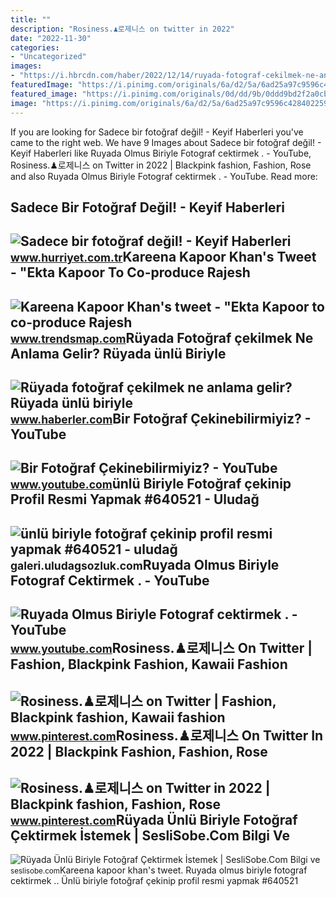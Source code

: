 ```yaml
---
title: ""
description: "Rosiness.♟로제니스 on twitter in 2022"
date: "2022-11-30"
categories:
- "Uncategorized"
images:
- "https://i.hbrcdn.com/haber/2022/12/14/ruyada-fotograf-cekilmek-ne-anlama-gelir-ruyada-15494052_6150_amp.jpg"
featuredImage: "https://i.pinimg.com/originals/6a/d2/5a/6ad25a97c9596c4284022596f1ae6c09.jpg"
featured_image: "https://i.pinimg.com/originals/0d/dd/9b/0ddd9bd2f2a0cb85ca90e631ccd3f632.jpg"
image: "https://i.pinimg.com/originals/6a/d2/5a/6ad25a97c9596c4284022596f1ae6c09.jpg"
---
```


If you are looking for Sadece bir fotoğraf değil! - Keyif Haberleri you've came to the right web. We have 9 Images about Sadece bir fotoğraf değil! - Keyif Haberleri like Ruyada Olmus Biriyle Fotograf cektirmek . - YouTube, Rosiness.♟로제니스 on Twitter in 2022 | Blackpink fashion, Fashion, Rose and also Ruyada Olmus Biriyle Fotograf cektirmek . - YouTube. Read more:

Sadece Bir Fotoğraf Değil! - Keyif Haberleri
--------------------------------------------

 ![Sadece bir fotoğraf değil! - Keyif Haberleri](https://i4.hurimg.com/i/hurriyet/75/750x422/58538e9318c77326bc306e8a.jpg) <small>www.hurriyet.com.tr</small>Kareena Kapoor Khan's Tweet - "Ekta Kapoor To Co-produce Rajesh
---------------------------------------------------------------

 ![Kareena Kapoor Khan's tweet - "Ekta Kapoor to co-produce Rajesh](https://pbs.twimg.com/media/Fcyada8X0AANSFu.jpg) <small>www.trendsmap.com</small>Rüyada Fotoğraf çekilmek Ne Anlama Gelir? Rüyada ünlü Biriyle
-------------------------------------------------------------

 ![Rüyada fotoğraf çekilmek ne anlama gelir? Rüyada ünlü biriyle](https://i.hbrcdn.com/haber/2022/12/14/ruyada-fotograf-cekilmek-ne-anlama-gelir-ruyada-15494052_6150_amp.jpg) <small>www.haberler.com</small>Bir Fotoğraf Çekinebilirmiyiz? - YouTube
----------------------------------------

 ![Bir Fotoğraf Çekinebilirmiyiz? - YouTube](https://i.ytimg.com/vi/7OdKZp34c64/maxresdefault.jpg) <small>www.youtube.com</small>ünlü Biriyle Fotoğraf çekinip Profil Resmi Yapmak #640521 - Uludağ
------------------------------------------------------------------

 ![ünlü biriyle fotoğraf çekinip profil resmi yapmak #640521 - uludağ](https://galeri8.uludagsozluk.com/498/unlu-biriyle-fotograf-cekinip-profil-resmi-yapmak_640521.jpg) <small>galeri.uludagsozluk.com</small>Ruyada Olmus Biriyle Fotograf Cektirmek . - YouTube
---------------------------------------------------

 ![Ruyada Olmus Biriyle Fotograf cektirmek . - YouTube](https://i.ytimg.com/vi/qJlMiX8hgHI/maxresdefault.jpg?sqp=-oaymwEmCIAKENAF8quKqQMa8AEB-AH-CYAC0AWKAgwIABABGBMgUCh_MA8=&rs=AOn4CLA-bdWxKlsnx717ZtyddEyw4w4gUA) <small>www.youtube.com</small>Rosiness.♟로제니스 On Twitter | Fashion, Blackpink Fashion, Kawaii Fashion
----------------------------------------------------------------------

 ![Rosiness.♟로제니스 on Twitter | Fashion, Blackpink fashion, Kawaii fashion](https://i.pinimg.com/originals/0d/dd/9b/0ddd9bd2f2a0cb85ca90e631ccd3f632.jpg) <small>www.pinterest.com</small>Rosiness.♟로제니스 On Twitter In 2022 | Blackpink Fashion, Fashion, Rose
--------------------------------------------------------------------

 ![Rosiness.♟로제니스 on Twitter in 2022 | Blackpink fashion, Fashion, Rose](https://i.pinimg.com/originals/6a/d2/5a/6ad25a97c9596c4284022596f1ae6c09.jpg) <small>www.pinterest.com</small>Rüyada Ünlü Biriyle Fotoğraf Çektirmek İstemek | SesliSobe.Com Bilgi Ve
-----------------------------------------------------------------------

 ![Rüyada Ünlü Biriyle Fotoğraf Çektirmek İstemek | SesliSobe.Com Bilgi ve](https://seslisobe.com/wp-content/uploads/2023/03/Ruyada-Unlu-Biriyle-Fotograf-Cektirmek-Istemek-nedir-ne-anlama-gelir-1068x746.jpg) <small>seslisobe.com</small>Kareena kapoor khan's tweet. Ruyada olmus biriyle fotograf cektirmek .. Ünlü biriyle fotoğraf çekinip profil resmi yapmak #640521
